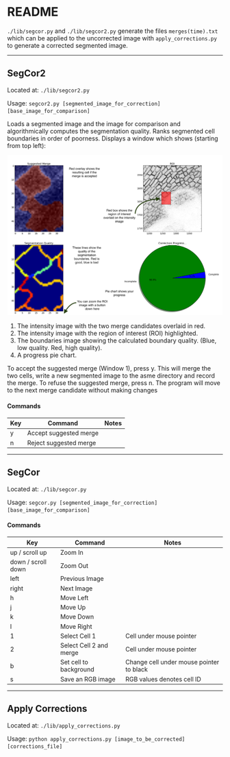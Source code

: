 # README
`./lib/segcor.py` and `./lib/segcor2.py` generate the files `merges(time).txt` which can be applied to the uncorrected image with `apply_corrections.py` to generate a corrected segmented image.

----

## SegCor2
Located at: `./lib/segcor2.py`

Usage: `segcor2.py [segmented_image_for_correction] [base_image_for_comparison]`

Loads a segmented image and the image for comparison and algorithmically computes the segmentation quality. Ranks segmented cell boundaries in order of poorness. Displays a window which shows (starting from top left):

![alt text](./screenshot.png "Title")


1. The intensity image with the two merge candidates overlaid in red.
2. The intensity image with the region of interest (ROI) highlighted.
3. The boundaries image showing the calculated boundary quality. (Blue, low quality. Red, high quality).
4. A progress pie chart.


To accept the suggested merge (Window 1), press y. This will merge the two cells, write a new segmented image to the asme directory and record the merge. To refuse the suggested merge, press n. The program will move to the next merge candidate without making changes

#### Commands
| Key                | Command                | Notes                |
| ------------------ | ---------------------- | ---------------------|
| y                  | Accept suggested merge |                      |
| n                  | Reject suggested merge |                      |

----

## SegCor
Located at: `./lib/segcor.py`

Usage: `segcor.py [segmented_image_for_correction] [base_image_for_comparison]`

#### Commands

| Key                | Command                | Notes                                       |
| ------------------ | ---------------------- | ------------------------------------------- |
| up / scroll up     | Zoom In                |                                             |
| down / scroll down | Zoom Out               |                                             |
| left               | Previous Image         |                                             |
| right              | Next Image             |                                             |
| h                  | Move Left              |                                             |
| j                  | Move Up                |                                             |
| k                  | Move Down              |                                             |
| l                  | Move Right             |                                             |
| 1                  | Select Cell 1          | Cell under mouse pointer                    |
| 2                  | Select Cell 2 and merge| Cell under mouse pointer                    |
| b                  | Set cell to background | Change cell under mouse pointer to black    |
| s                  | Save an RGB image      | RGB values denotes cell ID                  |

----

## Apply Corrections
Located at: `./lib/apply_corrections.py` 

Usage: `python apply_corrections.py [image_to_be_corrected] [corrections_file]`

